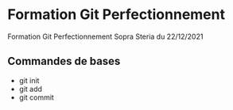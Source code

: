 # Formation Git Perfectionnement

Formation Git Perfectionnement Sopra Steria du 22/12/2021

## Commandes de bases

* git init
* git add 
* git commit
